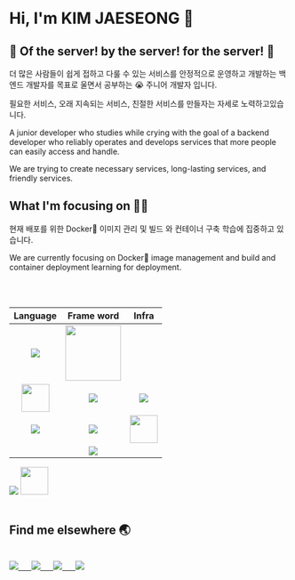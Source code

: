 <br>
<br>

# Hi, I'm KIM JAESEONG 👋
## 🐋 Of the server! by the server! for the server! 🐋

더 많은 사람들이 쉽게 접하고 다룰 수  있는 서비스를 안정적으로 운영하고 개발하는 백엔드 개발자를 목표로 울면서 공부하는 😭 주니어 개발자 입니다.

필요한 서비스, 오래 지속되는 서비스, 친절한 서비스를 만들자는 자세로 노력하고있습니다.


A junior developer who studies while crying with the goal of a backend developer who reliably operates and develops services that more people can easily access and handle.

We are trying to create necessary services, long-lasting services, and friendly services.

## What I'm focusing on 👨‍💻
현재 배포를 위한 Docker🐋 이미지 관리 및 빌드 와 컨테이너 구축 학습에 집중하고 있습니다.

We are currently focusing on Docker🐋 image management and build and container deployment learning for deployment.

<br>
<br>

|Language|Frame word|Infra|
|:---:|:---:|:---:|
|<img src="https://img.icons8.com/color/50/000000/java-coffee-cup-logo--v1.png"/>|<img width="100" src="https://user-images.githubusercontent.com/33158051/103466606-760a4000-4d14-11eb-9941-2f3d00371471.png"/>||
|<img src="https://camo.githubusercontent.com/9496882abd182958bcea4238ab44f7eb8928d7a4144c150f18f6c55ceb9b4490/68747470733a2f2f6564656e742e6769746875622e696f2f537570657254696e7949636f6e732f696d616765732f7376672f6a6176617363726970742e737667" width="50"/>|<img src="https://img.icons8.com/color/50/000000/jenkins.png"/>|<img src="https://img.icons8.com/color/50/000000/docker.png"/>|
|<img src="https://img.icons8.com/external-wanicon-two-tone-wanicon/50/000000/external-elephant-nature-wanicon-two-tone-wanicon.png"/>|<img src="https://img.icons8.com/fluency/50/000000/mysql-logo.png"/>|<img src="https://img.icons8.com/external-prettycons-solid-prettycons/100/000000/external-electrons-technology-prettycons-solid-prettycons.png" width="50"/>|
||<img src="https://img.icons8.com/dusk/50/000000/css3.png"/>||

<div>
<img src="https://img.icons8.com/color/50/000000/amazon-web-services.png"/>
<img src="https://img.icons8.com/external-flaticons-lineal-color-flat-icons/100/000000/external-html-computer-science-flaticons-lineal-color-flat-icons.png" width="50"/>
</div>


<br>

## Find me elsewhere 🌏

<br>
<a href="https://www.linkedin.com/in/kim-jaeseong-6251221a6/">
<img src="https://img.icons8.com/nolan/50/linkedin-circled.png"/> &nbsp;&nbsp;&nbsp;&nbsp;
</a>
<a href="mailto:baugh248730@gmail.com">
<img src="https://img.icons8.com/nolan/50/gmail-new.png"/> &nbsp;&nbsp;&nbsp;&nbsp;
</a>
<a href="https://json0506.notion.site/BE-f943fe4aec18422186b16ca0608f7e9f">
<img src="https://img.icons8.com/nolan/50/notion.png"/> &nbsp;&nbsp;&nbsp;&nbsp;
</a>
<a href="https://www.instagram.com/?hl=ko">
<img src="https://img.icons8.com/officel/50/000000/instagram-new.png"/>
</a>
<br>